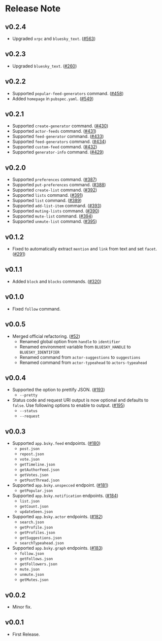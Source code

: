 # Release Note

## v0.2.4

- Upgraded `xrpc` and `bluesky_text`. ([#563](https://github.com/myConsciousness/atproto.dart/issues/563))

## v0.2.3

- Upgraded `bluesky_text`. ([#260](https://github.com/myConsciousness/atproto.dart/issues/260))

## v0.2.2

- Supported `popular-feed-generators` command. ([#458](https://github.com/myConsciousness/atproto.dart/issues/458))
- Added `homepage` in `pubspec.yaml`. ([#549](https://github.com/myConsciousness/atproto.dart/issues/549))

## v0.2.1

- Supported `create-generator` command. ([#430](https://github.com/myConsciousness/atproto.dart/issues/430))
- Supported `actor-feeds` command. ([#431](https://github.com/myConsciousness/atproto.dart/issues/431))
- Supported `feed-generator` command. ([#433](https://github.com/myConsciousness/atproto.dart/issues/433))
- Supported `feed-generators` command. ([#434](https://github.com/myConsciousness/atproto.dart/issues/434))
- Supported `custom-feed` command. ([#432](https://github.com/myConsciousness/atproto.dart/issues/432))
- Supported `generator-info` command. ([#429](https://github.com/myConsciousness/atproto.dart/issues/429))

## v0.2.0

- Supported `preferences` command. ([#387](https://github.com/myConsciousness/atproto.dart/issues/387))
- Supported `put-preferences` command. ([#388](https://github.com/myConsciousness/atproto.dart/issues/388))
- Supported `create-list` command. ([#392](https://github.com/myConsciousness/atproto.dart/issues/392))
- Supported `lists` command. ([#391](https://github.com/myConsciousness/atproto.dart/issues/391))
- Supported `list` command. ([#389](https://github.com/myConsciousness/atproto.dart/issues/389))
- Supported `add-list-item` command. ([#393](https://github.com/myConsciousness/atproto.dart/issues/393))
- Supported `muting-lists` command. ([#390](https://github.com/myConsciousness/atproto.dart/issues/390))
- Supported `mute-list` command. ([#394](https://github.com/myConsciousness/atproto.dart/issues/394))
- Supported `unmute-list` command. ([#395](https://github.com/myConsciousness/atproto.dart/issues/394))

## v0.1.2

- Fixed to automatically extract `mention` and `link` from text and set `facet`. ([#291](https://github.com/myConsciousness/atproto.dart/issues/291))

## v0.1.1

- Added `block` and `blocks` commands. ([#320](https://github.com/myConsciousness/atproto.dart/issues/320))

## v0.1.0

- Fixed `follow` command.

## v0.0.5

- Merged official refactoring. ([#52](https://github.com/myConsciousness/atproto.dart/issues/52))
  - Renamed global option from `handle` to `identifier`
  - Renamed environment variable from `BLUESKY_HANDLE` to `BLUESKY_IDENTIFIER`
  - Renamed command from `actor-suggestions` to `suggestions`
  - Renamed command from `actor-typeahead` to `actors-typeahead`

## v0.0.4

- Supported the option to prettify JSON. ([#193](https://github.com/myConsciousness/atproto.dart/issues/193))
  - `--pretty`
- Status code and request URI output is now optional and defaults to `false`. Use following options to enable to output. ([#195](https://github.com/myConsciousness/atproto.dart/issues/195))
  - `--status`
  - `--request`

## v0.0.3

- Supported `app.bsky.feed` endpoints. ([#180](https://github.com/myConsciousness/atproto.dart/issues/180))
  - `post.json`
  - `repost.json`
  - `vote.json`
  - `getTimeline.json`
  - `getAuthorFeed.json`
  - `getVotes.json`
  - `getPostThread.json`
- Supported `app.bsky.unspecced` endpoint. ([#181](https://github.com/myConsciousness/atproto.dart/issues/181))
  - `getPopular.json`
- Supported `app.bsky.notification` endpoints. ([#184](https://github.com/myConsciousness/atproto.dart/issues/184))
  - `list.json`
  - `getCount.json`
  - `updateSeen.json`
- Supported `app.bsky.actor` endpoints. ([#182](https://github.com/myConsciousness/atproto.dart/issues/182))
  - `search.json`
  - `getProfile.json`
  - `getProfiles.json`
  - `getSuggestions.json`
  - `searchTypeahead.json`
- Supported `app.bsky.graph` endpoints. ([#183](https://github.com/myConsciousness/atproto.dart/issues/183))
  - `follow.json`
  - `getFollows.json`
  - `getFollowers.json`
  - `mute.json`
  - `unmute.json`
  - `getMutes.json`

## v0.0.2

- Minor fix.

## v0.0.1

- First Release.
